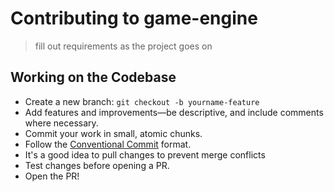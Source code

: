 # Contributing to game-engine  

> fill out requirements as the project goes on

## Working on the Codebase  

- Create a new branch:  `git checkout -b yourname-feature`
- Add features and improvements—be descriptive, and include comments where necessary.  
- Commit your work in small, atomic chunks.  
- Follow the [Conventional Commit](https://gist.github.com/qoomon/5dfcdf8eec66a051ecd85625518cfd13#examples) format.  
- It's a good idea to pull changes to prevent merge conflicts
- Test changes before opening a PR.  
- Open the PR!
